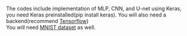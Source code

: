 The codes include implementation of MLP, CNN, and U-net using Keras, you need Keras preinstalled(pip install keras). 
You will also need a backend(recommend [Tensorflow](https://www.tensorflow.org/install/install_linux))<br>
You will need [MNIST dataset](http://yann.lecun.com/exdb/mnist/) as well.

